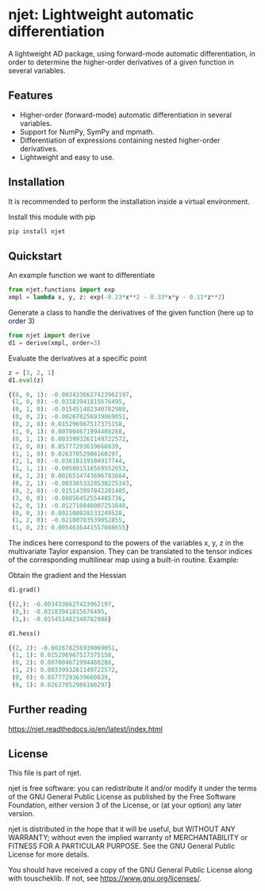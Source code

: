 # njet: Lightweight automatic differentiation

A lightweight AD package, using forward-mode automatic differentiation, in order to determine the
higher-order derivatives of a given function in several variables.

## Features

- Higher-order (forward-mode) automatic differentiation in several variables.
- Support for NumPy, SymPy and mpmath.
- Differentiation of expressions containing nested higher-order derivatives.
- Lightweight and easy to use.

## Installation

It is recommended to perform the installation inside a virtual environment.

Install this module with pip

```sh
pip install njet
```

## Quickstart

An example function we want to differentiate
```python
from njet.functions import exp
xmpl = lambda x, y, z: exp(-0.23*x**2 - 0.33*x*y - 0.11*z**2)
```

Generate a class to handle the derivatives of the given function (here up to order 3)
```python
from njet import derive
d1 = derive(xmpl, order=3)
```

Evaluate the derivatives at a specific point
```python
z = [3, 2, 1]
d1.eval(z)

{(0, 0, 1): -0.0034336627423962197,
 (1, 0, 0): -0.03183941815676495,
 (0, 1, 0): -0.015451482340782988,
 (0, 0, 2): -0.002678256939069051,
 (0, 2, 0): 0.015296967517375158,
 (1, 0, 1): 0.007004671994488288,
 (0, 1, 1): 0.0033993261149722572,
 (2, 0, 0): 0.05777293639660839,
 (1, 1, 0): 0.02637052986160297,
 (2, 1, 0): -0.03618119104917744,
 (1, 1, 1): -0.005801516569552653,
 (0, 1, 2): 0.0026514743696783604,
 (0, 2, 1): -0.0033653328538225343,
 (0, 3, 0): -0.015143997842201405,
 (3, 0, 0): -0.08856452554485736,
 (2, 0, 1): -0.012710046007253848,
 (0, 0, 3): 0.002100028133249528,
 (1, 2, 0): -0.02100783539052855,
 (1, 0, 2): 0.0054636441557008655}
```
The indices here correspond to the powers of the variables x, y, z
in the multivariate Taylor expansion. They can be translated to
the tensor indices of the corresponding multilinear map using a
built-in routine. Example:

Obtain the gradient and the Hessian
```python
d1.grad()

{(2,): -0.0034336627423962197,
 (0,): -0.03183941815676495,
 (1,): -0.015451482340782988}
```

```python
d1.hess()

{(2, 2): -0.002678256939069051,
 (1, 1): 0.015296967517375158,
 (0, 2): 0.007004671994488288,
 (1, 2): 0.0033993261149722572,
 (0, 0): 0.05777293639660839,
 (0, 1): 0.02637052986160297}
```

## Further reading

https://njet.readthedocs.io/en/latest/index.html

## License

This file is part of njet.

njet is free software: you can redistribute it and/or modify
it under the terms of the GNU General Public License as published by
the Free Software Foundation, either version 3 of the License, or
(at your option) any later version.

njet is distributed in the hope that it will be useful,
but WITHOUT ANY WARRANTY; without even the implied warranty of
MERCHANTABILITY or FITNESS FOR A PARTICULAR PURPOSE.  See the
GNU General Public License for more details.

You should have received a copy of the GNU General Public License
along with touscheklib.  If not, see <https://www.gnu.org/licenses/>.
